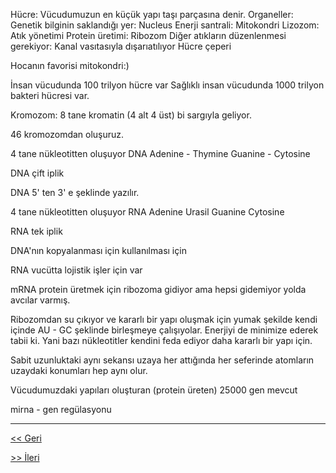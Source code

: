 
Hücre: Vücudumuzun en küçük yapı taşı parçasına denir.
Organeller: 
Genetik bilginin saklandığı yer: Nucleus
Enerji santrali: Mitokondri
Lizozom: Atık yönetimi
Protein üretimi: Ribozom
Diğer atıkların düzenlenmesi gerekiyor:
Kanal vasıtasıyla dışarıatılıyor
Hücre çeperi

Hocanın favorisi mitokondri:)

İnsan vücudunda 100 trilyon hücre var
Sağlıklı insan vücudunda 1000 trilyon bakteri hücresi var.

Kromozom: 8 tane kromatin (4 alt 4 üst) bi sargıyla geliyor.

46 kromozomdan oluşuruz.

4 tane nükleotitten oluşuyor DNA
Adenine - Thymine
Guanine - Cytosine

DNA çift iplik

DNA 5' ten 3' e şeklinde yazılır.

4 tane nükleotitten oluşuyor RNA
Adenine
Urasil
Guanine
Cytosine

RNA tek iplik

DNA'nın kopyalanması için kullanılması için

RNA vucütta lojistik işler için var

mRNA protein üretmek için ribozoma gidiyor
ama hepsi gidemiyor yolda avcılar varmış.

Ribozomdan su çıkıyor ve kararlı bir yapı 
oluşmak için yumak şekilde kendi içinde
AU - GC şeklinde birleşmeye çalışıyolar.
Enerjiyi de minimize ederek tabii ki.
Yani bazı nükleotitler kendini feda ediyor
daha kararlı bir yapı için.

Sabit uzunluktaki aynı sekansı uzaya her attığında
her seferinde atomların uzaydaki konumları hep aynı olur.

Vücudumuzdaki yapıları oluşturan 
(protein üreten)
25000 gen mevcut 

mirna - gen regülasyonu

---

[<< Geri](https://github.com/LIIIs4ma/BiyoinformatikAG/blob/main/README.md)

[>> İleri](https://github.com/LIIIs4ma/BiyoinformatikAG/blob/main/hafta2.md)
